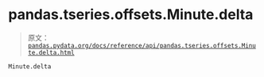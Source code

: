 # pandas.tseries.offsets.Minute.delta

> 原文：[`pandas.pydata.org/docs/reference/api/pandas.tseries.offsets.Minute.delta.html`](https://pandas.pydata.org/docs/reference/api/pandas.tseries.offsets.Minute.delta.html)

```py
Minute.delta
```
